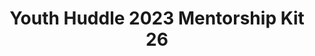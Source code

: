 ---
title: Youth Huddle 2023 Mentorship Kit 26
redirect_to: https://drive.google.com/drive/u/1/folders/1oAbBWGL4n6NCxsUlcEKq6R2iBwa8OI6Y
redirect_from: 
  - /YH23Kit-JakeT
  - /yh23kit-jaket
---